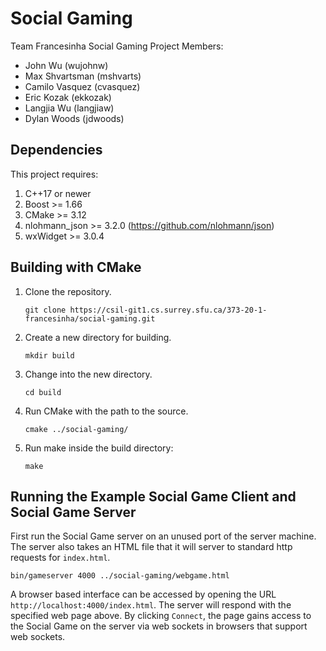 # Social Gaming

Team Francesinha Social Gaming Project
Members:

- John Wu (wujohnw)
- Max Shvartsman (mshvarts)
- Camilo Vasquez (cvasquez)
- Eric Kozak (ekkozak)
- Langjia Wu (langjiaw)
- Dylan Woods (jdwoods)

## Dependencies

This project requires:

1. C++17 or newer
2. Boost >= 1.66
3. CMake >= 3.12
4. nlohmann_json >= 3.2.0 (https://github.com/nlohmann/json)
5. wxWidget >= 3.0.4

## Building with CMake

1.  Clone the repository.

        git clone https://csil-git1.cs.surrey.sfu.ca/373-20-1-francesinha/social-gaming.git

2.  Create a new directory for building.

        mkdir build

3.  Change into the new directory.

        cd build

4.  Run CMake with the path to the source.

        cmake ../social-gaming/

5.  Run make inside the build directory:

        make

## Running the Example Social Game Client and Social Game Server

First run the Social Game server on an unused port of the server machine. The server
also takes an HTML file that it will server to standard http requests for
`index.html`.

    bin/gameserver 4000 ../social-gaming/webgame.html

A browser based interface can be accessed by opening the URL
`http://localhost:4000/index.html`. The server will respond with the
specified web page above. By clicking `Connect`, the page gains access to the
Social Game on the server via web sockets in browsers that support web sockets.
